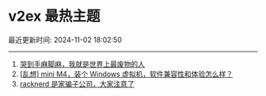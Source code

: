 # v2ex 最热主题

最近更新时间: 2024-11-02 18:02:50

--- 
1. [哭到手麻脚麻，我就是世界上最废物的人](https://www.v2ex.com/t/1085913) 
2. [[乱想] mini M4，装个 Windows 虚拟机，软件兼容性和体验怎么样？](https://www.v2ex.com/t/1085933) 
3. [racknerd 是家骗子公司，大家注意了](https://www.v2ex.com/t/1085935) 
